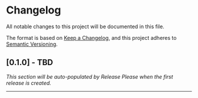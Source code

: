 # Changelog

All notable changes to this project will be documented in this file.

The format is based on [Keep a Changelog](https://keepachangelog.com/en/1.1.0/),
and this project adheres to [Semantic Versioning](https://semver.org/spec/v2.0.0.html).

<!-- 
AI Context: This changelog helps AI assistants understand the project's evolution.
Each entry includes not just what changed, but WHY it changed and what patterns emerged.
Key architectural decisions are linked to their ADRs.
-->

## [0.1.0] - TBD

_This section will be auto-populated by Release Please when the first release is created._

---

<!-- 
AI Learning Notes:
- The project started with a focus on read operations and gradually added write capabilities
- Security and compliance features were added based on OSDU platform requirements
- The dual permission model emerged from the need to separate data modification from deletion
- Each service client follows the same pattern but has service-specific quirks (e.g., Legal API uses v1)
-->
